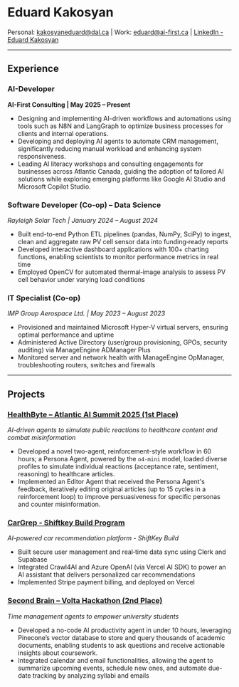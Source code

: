 # Eduard Kakosyan

Personal: [kakosyaneduard@dal.ca](mailto:kakosyaneduard@dal.ca) | Work: [eduard@ai-first.ca](mailto:eduard@ai-first.ca)  | [LinkedIn - Eduard Kakosyan](https://linkedin.com/in/eduard-kakosyan)

---

## Experience  
### AI-Developer
**AI-First Consulting | May 2025 – Present**
- Designing and implementing AI-driven workflows and automations using tools such as N8N and LangGraph to optimize business processes for clients and internal operations.
- Developing and deploying AI agents to automate CRM management, significantly reducing manual workload and enhancing system responsiveness.
- Leading AI literacy workshops and consulting engagements for businesses across Atlantic Canada, guiding the adoption of tailored AI solutions while exploring emerging platforms like Google AI Studio and Microsoft Copilot Studio.

### Software Developer (Co-op) – Data Science  
*Rayleigh Solar Tech | January 2024 – August 2024*  
- Built end-to-end Python ETL pipelines (pandas, NumPy, SciPy) to ingest, clean and aggregate raw PV cell sensor data into funding‑ready reports
- Developed interactive dashboard applications with 100+ charting functions, enabling scientists to monitor performance metrics in real time
- Employed OpenCV for automated thermal‑image analysis to assess PV cell behavior under varying load conditions

### IT Specialist (Co-op)  
*IMP Group Aerospace Ltd. | May 2023 – August 2023*  
- Provisioned and maintained Microsoft Hyper‑V virtual servers, ensuring optimal performance and uptime
- Administered Active Directory (user/group provisioning, GPOs, security auditing) via ManageEngine ADManager Plus
- Monitored server and network health with ManageEngine OpManager, troubleshooting routers, switches and firewalls

---


## Projects  

### [HealthByte – Atlantic AI Summit 2025 (1st Place)](https://healthbyte-dashboard.vercel.app/)
*AI-driven agents to simulate public reactions to healthcare content and combat misinformation*
- Developed a novel two-agent, reinforcement-style workflow in 60 hours; a Persona Agent, powered by the `o4-mini` model, loaded diverse profiles to simulate individual reactions (acceptance rate, sentiment, reasoning) to healthcare articles.
- Implemented an Editor Agent that received the Persona Agent's feedback, iteratively editing original articles (up to 15 cycles in a reinforcement loop) to improve persuasiveness for specific personas and counter misinformation.

### [CarGrep - Shiftkey Build Program](https://www.cargrep.com)
*AI-powered car recommendation platform - ShiftKey Build*  
- Built secure user management and real‑time data sync using Clerk and Supabase
- Integrated Crawl4AI and Azure OpenAI (via Vercel AI SDK) to power an AI assistant that delivers personalized car recommendations
- Implemented Stripe payment billing, and deployed on Vercel

### [Second Brain – Volta Hackathon (2nd Place)](https://github.com/EduardKakosyan/volta_hackathon)
*Time management agents to empower university students*
- Developed a no-code AI productivity agent in under 10 hours, leveraging Pinecone’s vector database to store and
query thousands of academic documents, enabling students to ask questions and receive actionable insights about
coursework.
- Integrated calendar and email functionalities, allowing the agent to summarize upcoming events, schedule new ones,
and automate due-date tracking by analyzing syllabi and emails
